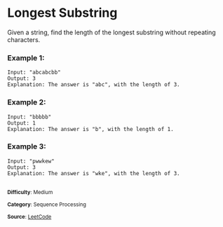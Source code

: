 # Longest Substring
Given a string, find the length of the longest substring without repeating characters.

### Example 1:
```
Input: "abcabcbb"
Output: 3 
Explanation: The answer is "abc", with the length of 3. 
```

### Example 2:
```
Input: "bbbbb"
Output: 1
Explanation: The answer is "b", with the length of 1.
```

### Example 3:
```
Input: "pwwkew"
Output: 3
Explanation: The answer is "wke", with the length of 3.
```

## 
<sup>**Difficulty**: Medium</sup>

<sup>**Category**: Sequence Processing</sup>

<sup>**Source**: [LeetCode](https://leetcode.com/problems/longest-substring-without-repeating-characters/)
